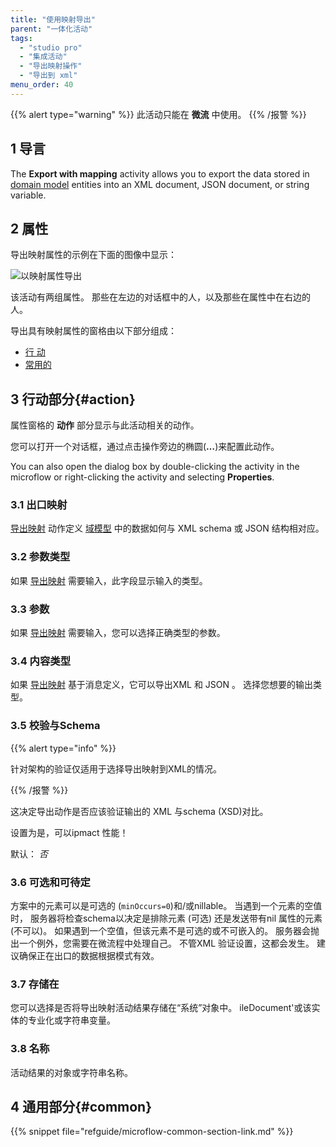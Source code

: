 ```yaml
---
title: "使用映射导出"
parent: "一体化活动"
tags:
  - "studio pro"
  - "集成活动"
  - "导出映射操作"
  - "导出到 xml"
menu_order: 40
---
```


{{% alert type="warning" %}}
此活动只能在 **微流** 中使用。
{{% /报警 %}}


## 1 导言

The **Export with mapping** activity allows you to export the data stored in [domain model](domain-model) entities into an XML document, JSON document, or string variable.

## 2 属性

导出映射属性的示例在下面的图像中显示：

![以映射属性导出](attachments/integration-activities/export-with-mapping-properties.png)

该活动有两组属性。 那些在左边的对话框中的人，以及那些在属性中在右边的人。

导出具有映射属性的窗格由以下部分组成：

* [行 动](#action)
* [常用的](#common)

## 3 行动部分{#action}

属性窗格的 **动作** 部分显示与此活动相关的动作。

您可以打开一个对话框，通过点击操作旁边的椭圆(**…**)来配置此动作。

You can also open the dialog box by double-clicking the activity in the microflow or right-clicking the activity and selecting **Properties**.

### 3.1 出口映射

[导出映射](export-mappings) 动作定义 [域模型](domain-model) 中的数据如何与 XML schema 或 JSON 结构相对应。

### 3.2 参数类型

如果 [导出映射](export-mappings) 需要输入，此字段显示输入的类型。

### 3.3 参数

如果 [导出映射](export-mappings) 需要输入，您可以选择正确类型的参数。

### 3.4 内容类型

如果 [导出映射](export-mappings) 基于消息定义，它可以导出XML 和 JSON 。 选择您想要的输出类型。

### 3.5 校验与Schema

{{% alert type="info" %}}

针对架构的验证仅适用于选择导出映射到XML的情况。

{{% /报警 %}}

这决定导出动作是否应该验证输出的 XML 与schema (XSD)对比。

设置为是，可以ipmact 性能！

默认： *否*

### 3.6 可选和可待定

方案中的元素可以是可选的 (`minOccurs=0`)和/或nillable。 当遇到一个元素的空值时， 服务器将检查schema以决定是排除元素 (可选) 还是发送带有nil 属性的元素 (不可以)。 如果遇到一个空值，但该元素不是可选的或不可嵌入的。 服务器会抛出一个例外，您需要在微流程中处理自己。 不管XML 验证设置，这都会发生。 建议确保正在出口的数据根据模式有效。

### 3.7 存储在

您可以选择是否将导出映射活动结果存储在“系统”对象中。 ileDocument'或该实体的专业化或字符串变量。

### 3.8 名称

活动结果的对象或字符串名称。

## 4 通用部分{#common}

{{% snippet file="refguide/microflow-common-section-link.md" %}}
